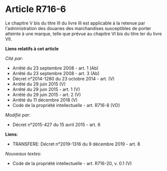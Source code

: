 # Article R716-6

Le chapitre V bis du titre III du livre III est applicable à la retenue par l'administration des douanes des marchandises
susceptibles de porter atteinte à une marque, telle que prévue au chapitre VI bis du titre Ier du livre VII.

**Liens relatifs à cet article**

_Cité par_:

  - Arrêté du 23 septembre 2008 - art. 1 (Ab)
  - Arrêté du 23 septembre 2008 - art. 3 (Ab)
  - Décret n°2014-1280 du 23 octobre 2014 - art. (V)
  - Arrêté du 29 juin 2015 (V)
  - Arrêté du 29 juin 2015 - art. 1 (V)
  - Arrêté du 29 juin 2015 - art. 2 (V)
  - Arrêté du 11 décembre 2018 (V)
  - Code de la propriété intellectuelle - art. R716-8 (VD)

_Modifié par_:

  - Décret n°2015-427 du 15 avril 2015 - art. 6

**Liens**:

  - TRANSFERE: Décret n°2019-1316 du 9 décembre 2019 - art. 8

_Nouveaux textes_:

  - Code de la propriété intellectuelle - art. R716-20, v. 0.1 (V)
